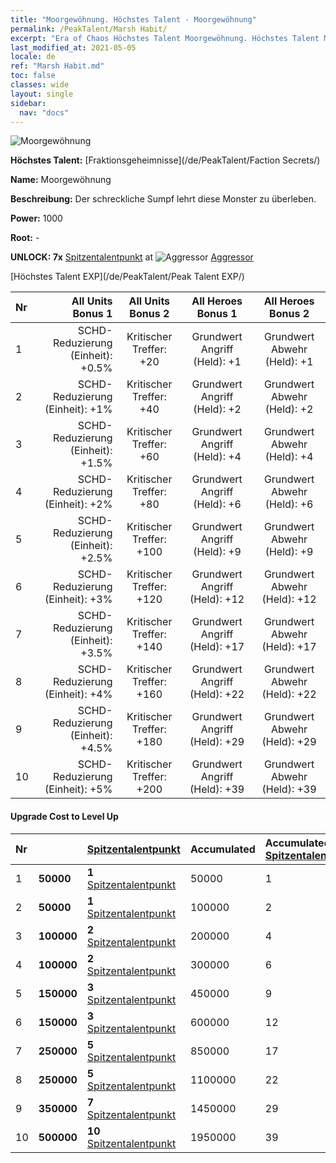 ```yaml
---
title: "Moorgewöhnung. Höchstes Talent - Moorgewöhnung"
permalink: /PeakTalent/Marsh Habit/
excerpt: "Era of Chaos Höchstes Talent Moorgewöhnung. Höchstes Talent Moorgewöhnung. Moorgewöhnung"
last_modified_at: 2021-05-05
locale: de
ref: "Marsh Habit.md"
toc: false
classes: wide
layout: single
sidebar:
  nav: "docs"
---
```


  ![Moorgewöhnung](/images/pt/talent_3005.png)

  **Höchstes Talent:** [Fraktionsgeheimnisse](/de/PeakTalent/Faction Secrets/)

  **Name:** Moorgewöhnung

  **Beschreibung:** Der schreckliche Sumpf lehrt diese Monster zu überleben.

  **Power:** 1000

  **Root:** -

  **UNLOCK: 7x** [Spitzentalentpunkt](/ItemsDE/con_934/) at ![Aggressor](/images/pt/talent_3004.png) [Aggressor](/de/PeakTalent/Aggressor/)

  [Höchstes Talent EXP](/de/PeakTalent/Peak Talent EXP/)

  | Nr | All Units Bonus 1 | All Units Bonus 2 | All Heroes Bonus 1 | All Heroes Bonus 2 |
  |:---|--------------:|:-------------:|:-------------:|:-------------:|
  | 1 | SCHD-Reduzierung (Einheit): +0.5% | Kritischer Treffer: +20 | Grundwert Angriff (Held): +1 | Grundwert Abwehr (Held): +1 |
  | 2 | SCHD-Reduzierung (Einheit): +1% | Kritischer Treffer: +40 | Grundwert Angriff (Held): +2 | Grundwert Abwehr (Held): +2 |
  | 3 | SCHD-Reduzierung (Einheit): +1.5% | Kritischer Treffer: +60 | Grundwert Angriff (Held): +4 | Grundwert Abwehr (Held): +4 |
  | 4 | SCHD-Reduzierung (Einheit): +2% | Kritischer Treffer: +80 | Grundwert Angriff (Held): +6 | Grundwert Abwehr (Held): +6 |
  | 5 | SCHD-Reduzierung (Einheit): +2.5% | Kritischer Treffer: +100 | Grundwert Angriff (Held): +9 | Grundwert Abwehr (Held): +9 |
  | 6 | SCHD-Reduzierung (Einheit): +3% | Kritischer Treffer: +120 | Grundwert Angriff (Held): +12 | Grundwert Abwehr (Held): +12 |
  | 7 | SCHD-Reduzierung (Einheit): +3.5% | Kritischer Treffer: +140 | Grundwert Angriff (Held): +17 | Grundwert Abwehr (Held): +17 |
  | 8 | SCHD-Reduzierung (Einheit): +4% | Kritischer Treffer: +160 | Grundwert Angriff (Held): +22 | Grundwert Abwehr (Held): +22 |
  | 9 | SCHD-Reduzierung (Einheit): +4.5% | Kritischer Treffer: +180 | Grundwert Angriff (Held): +29 | Grundwert Abwehr (Held): +29 |
  | 10 | SCHD-Reduzierung (Einheit): +5% | Kritischer Treffer: +200 | Grundwert Angriff (Held): +39 | Grundwert Abwehr (Held): +39 |


#### Upgrade Cost to Level Up

  | Nr | <i class="fas fa-coins"/> | [Spitzentalentpunkt](/ItemsDE/con_934/) | Accumulated <i class="fas fa-coins"/> | Accumulated [Spitzentalentpunkt](/ItemsDE/con_934/) |
  |:---|:--------------|:-------------|:-------------|:-------------|
  | 1 | **50000** | **1** [Spitzentalentpunkt](/ItemsDE/con_934/) | 50000 | 1 |
  | 2 | **50000** | **1** [Spitzentalentpunkt](/ItemsDE/con_934/) | 100000 | 2 |
  | 3 | **100000** | **2** [Spitzentalentpunkt](/ItemsDE/con_934/) | 200000 | 4 |
  | 4 | **100000** | **2** [Spitzentalentpunkt](/ItemsDE/con_934/) | 300000 | 6 |
  | 5 | **150000** | **3** [Spitzentalentpunkt](/ItemsDE/con_934/) | 450000 | 9 |
  | 6 | **150000** | **3** [Spitzentalentpunkt](/ItemsDE/con_934/) | 600000 | 12 |
  | 7 | **250000** | **5** [Spitzentalentpunkt](/ItemsDE/con_934/) | 850000 | 17 |
  | 8 | **250000** | **5** [Spitzentalentpunkt](/ItemsDE/con_934/) | 1100000 | 22 |
  | 9 | **350000** | **7** [Spitzentalentpunkt](/ItemsDE/con_934/) | 1450000 | 29 |
  | 10 | **500000** | **10** [Spitzentalentpunkt](/ItemsDE/con_934/) | 1950000 | 39 |
